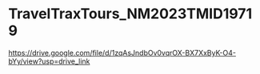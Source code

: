 # TravelTraxTours_NM2023TMID19719


https://drive.google.com/file/d/1zqAsJndbOv0vqrOX-BX7XxByK-O4-bYy/view?usp=drive_link
